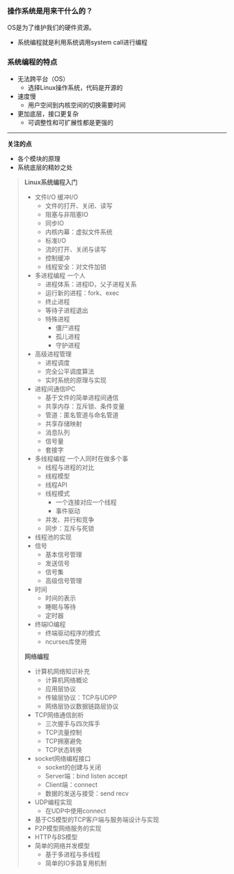 ### 操作系统是用来干什么的？

OS是为了维护我们的硬件资源。

- 系统编程就是利用系统调用system call进行编程

### 系统编程的特点

- 无法跨平台（OS）
	- 选择Linux操作系统，代码是开源的
- 速度慢  
	- 用户空间到内核空间的切换需要时间
- 更加底层，接口更复杂
	- 可调整性和可扩展性都是更强的

---

**关注的点**

- 各个模块的原理
- 系统底层的精妙之处

> **Linux系统编程入门**
>
> - 文件I/O 缓冲I/O
> 	- 文件的打开、关闭、读写
> 	- 阻塞与非阻塞IO
> 	- 同步IO
> 	- 内核内幕：虚拟文件系统
> 	- 标准I/O
> 	- 流的打开、关闭与读写
> 	- 控制缓冲
> 	- 线程安全：对文件加锁
> - 多进程编程    一个人
> 	- 进程体系：进程ID，父子进程关系
> 	- 运行新的进程：fork、exec
> 	- 终止进程
> 	- 等待子进程退出
> 	- 特殊进程
> 		- 僵尸进程
> 		- 孤儿进程
> 		- 守护进程
> - 高级进程管理
> 	- 进程调度
> 	- 完全公平调度算法
> 	- 实时系统的原理与实现
> - 进程间通信IPC
> 	- 基于文件的简单进程间通信
> 	- 共享内存：互斥锁、条件变量
> 	- 管道：匿名管道与命名管道
> 	- 共享存储映射
> 	- 消息队列
> 	- 信号量
> 	- 套接字
> - 多线程编程    一个人同时在做多个事
> 	- 线程与进程的对比
> 	- 线程模型
> 	- 线程API
> 	- 线程模式
> 		- 一个连接对应一个线程
> 		- 事件驱动
> 	- 并发、并行和竞争
> 	- 同步：互斥与死锁
> - 线程池的实现
> - 信号
> 	- 基本信号管理
> 	- 发送信号
> 	- 信号集
> 	- 高级信号管理
> - 时间
> 	- 时间的表示
> 	- 睡眠与等待
> 	- 定时器
> - 终端IO编程
> 	- 终端驱动程序的模式
> 	- ncurses库使用
>
> **网络编程**
>
> - 计算机网络知识补充
> 	- 计算机网络概论
> 	- 应用层协议
> 	- 传输层协议：TCP与UDPP
> 	- 网络层协议数据链路层协议
> - TCP网络通信剖析
> 	- 三次握手与四次挥手
> 	- TCP流量控制
> 	- TCP拥塞避免
> 	- TCP状态转换
> - socket网络编程接口
> 	- socket的创建与关闭
> 	- Server端：bind listen accept
> 	- Client端：connect
> 	- 数据的发送与接受：send recv
> - UDP编程实现
> 	- 在UDP中使用connect
> - 基于CS模型的TCP客户端与服务端设计与实现
> - P2P模型网络服务的实现
> - HTTP与BS模型
> - 简单的网络并发模型
> 	- 基于多进程与多线程
> 	- 简单的IO多路复用机制

